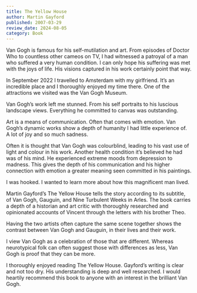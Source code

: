 ```yaml
---
title: The Yellow House
author: Martin Gayford
published: 2007-03-29
review_date: 2024-08-05
category: Book
---
```

Van Gogh is famous for his self-mutilation and art. From episodes of Doctor Who to countless other cameos on TV, I had witnessed a patroyal of a man who suffered a very human condition. I can only hope his suffering was met with the joys of life. His visions captured in his work certainly point that way.

In September 2022 I travelled to Amsterdam with my girlfriend. It’s an incredible place and I thoroughly enjoyed my time there. One of the attractions we visited was the Van Gogh Museum.

Van Gogh’s work left me stunned. From his self portraits to his luscious landscape views. Everything he committed to canvas was outstanding.

Art is a means of communication. Often that comes with emotion. Van Gogh’s dynamic works show a depth of humanity I had little experience of. A lot of joy and so much sadness.

Often it is thought that Van Gogh was colourblind, leading to his vast use of light and colour in his work. Another health condition it’s believed he had was of his mind. He experienced extreme moods from depression to madness. This gives the depth of his communication and his higher connection with emotion a greater meaning seen committed in his paintings.

I was hooked. I wanted to learn more about how this magnificent man lived.

Martin Gayford’s The Yellow House tells the story according to its subtitle, of Van Gogh, Gauguin, and Nine Turbulent Weeks in Arles. The book carries a depth of a historian and art critic with thoroughly researched and opinionated accounts of Vincent through the letters with his brother Theo.

Having the two artists often capture the same scene together shows the contrast between Van Gogh and Gauguin, in their lives and their work.

I view Van Gogh as a celebration of those that are different. Whereas neurotypical folk can often suggest those with differences as less, Van Gogh is proof that they can be more.

I thoroughly enjoyed reading The Yellow House. Gayford’s writing is clear and not too dry. His understanding is deep and well researched. I would heartily recommend this book to anyone with an interest in the brilliant Van Gogh.
